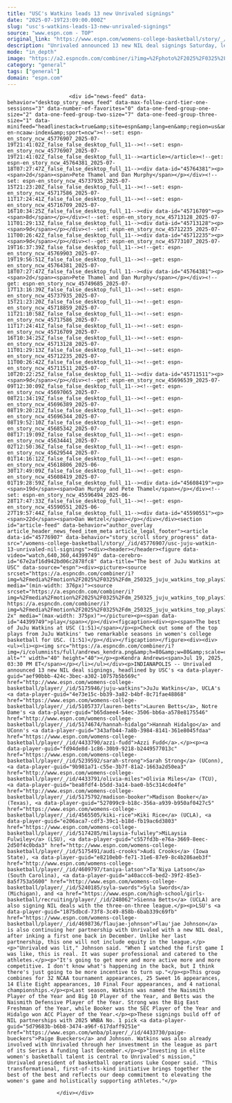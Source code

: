 ```yaml
---
title: "USC's Watkins leads 13 new Unrivaled signings"
date: "2025-07-19T23:09:00.000Z"
slug: "usc's-watkins-leads-13-new-unrivaled-signings"
source: "www.espn.com - TOP"
original_link: "https://www.espn.com/womens-college-basketball/story/_/id/45776907/usc-juju-watkin-13-unrivaled-nil-signings"
description: "Unrivaled announced 13 new NIL deal signings Saturday, led by USC's JuJu Watkins, along with the continuation of a Flau'jae Johnson partnership."
mode: "in_depth"
image: "https://a2.espncdn.com/combiner/i?img=%2Fphoto%2F2025%2F0325%2Fr1469201_1296x729_16%2D9.jpg"
category: "general"
tags: ["general"]
domain: "espn.com"
---
```

<div id="readability-page-1" class="page"><div id="pane-main" tabindex="-1">

                        <div id="news-feed" data-behavior="desktop_story_news_feed" data-max-follow-card-tier-one-sessions="3" data-number-of-favorites="0" data-one-feed-group-one-size="2" data-one-feed-group-two-size="7" data-one-feed-group-three-size="1" data-minifeed="headlinestack=true&amp;site=espn&amp;lang=en&amp;region=us&amp;pubkey=espn-en-ncaaw-index&amp;sport=ncw"><!--set: espn-en_story_ncw_45776907_2025-07-19T21:41:02Z_false_false_desktop_full_11--><!--set: espn-en_story_ncw_45776907_2025-07-19T21:41:02Z_false_false_desktop_full_11--><article></article><!--get: espn-en_story_ncw_45764381_2025-07-18T07:27:47Z_false_false_desktop_full_11--><div data-id="45764381"><p><span>2d</span><span>Pete Thamel and Dan Murphy</span></p></div><!--set: espn-en_story_ncw_45737935_2025-07-15T21:23:20Z_false_false_desktop_full_11--><!--set: espn-en_story_ncw_45717586_2025-07-11T17:24:41Z_false_false_desktop_full_11--><!--set: espn-en_story_ncw_45716709_2025-07-16T10:34:25Z_false_false_desktop_full_11--><div data-id="45716709"><p><span>8d</span></p></div><!--set: espn-en_story_ncw_45713128_2025-07-11T01:29:13Z_false_false_desktop_full_11--><div data-id="45713128"><p><span>9d</span></p></div><!--set: espn-en_story_ncw_45712235_2025-07-11T00:26:42Z_false_false_desktop_full_11--><div data-id="45712235"><p><span>9d</span></p></div><!--get: espn-en_story_ncw_45773107_2025-07-19T16:37:39Z_false_false_desktop_full_11--><!--get: espn-en_story_ncw_45769903_2025-07-19T19:56:51Z_false_false_desktop_full_11--><!--get: espn-en_story_ncw_45764381_2025-07-18T07:27:47Z_false_false_desktop_full_11--><div data-id="45764381"><p><span>2d</span><span>Pete Thamel and Dan Murphy</span></p></div><!--get: espn-en_story_ncw_45749685_2025-07-17T13:16:39Z_false_false_desktop_full_11--><!--set: espn-en_story_ncw_45737935_2025-07-15T21:23:20Z_false_false_desktop_full_11--><!--get: espn-en_story_ncw_45718859_2025-07-11T21:10:58Z_false_false_desktop_full_11--><!--set: espn-en_story_ncw_45717586_2025-07-11T17:24:41Z_false_false_desktop_full_11--><!--set: espn-en_story_ncw_45716709_2025-07-16T10:34:25Z_false_false_desktop_full_11--><!--set: espn-en_story_ncw_45713128_2025-07-11T01:29:13Z_false_false_desktop_full_11--><!--set: espn-en_story_ncw_45712235_2025-07-11T00:26:42Z_false_false_desktop_full_11--><!--get: espn-en_story_ncw_45711511_2025-07-10T20:22:25Z_false_false_desktop_full_11--><div data-id="45711511"><p><span>9d</span></p></div><!--get: espn-en_story_ncw_45696539_2025-07-09T12:30:09Z_false_false_desktop_full_11--><!--get: espn-en_story_ncw_45697065_2025-07-08T21:34:19Z_false_false_desktop_full_11--><!--get: espn-en_story_ncw_45696389_2025-07-08T19:20:21Z_false_false_desktop_full_11--><!--get: espn-en_story_ncw_45696344_2025-07-08T19:52:10Z_false_false_desktop_full_11--><!--get: espn-en_story_ncw_45685342_2025-07-08T17:19:09Z_false_false_desktop_full_11--><!--get: espn-en_story_ncw_45634441_2025-07-02T12:50:36Z_false_false_desktop_full_11--><!--get: espn-en_story_ncw_45629544_2025-07-01T14:16:12Z_false_false_desktop_full_11--><!--get: espn-en_story_ncw_45618806_2025-06-30T17:49:09Z_false_false_desktop_full_11--><!--get: espn-en_story_ncw_45608419_2025-07-01T19:28:59Z_false_false_desktop_full_11--><div data-id="45608419"><p><span>19d</span><span>Dan Murphy and Pete Thamel</span></p></div><!--set: espn-en_story_ncw_45596494_2025-06-28T17:47:33Z_false_false_desktop_full_11--><!--get: espn-en_story_ncw_45590551_2025-06-27T19:57:44Z_false_false_desktop_full_11--><div data-id="45590551"><p><span>22d</span><span>Dan Wetzel</span></p></div></div><section id="article-feed" data-behavior="author_overlay article_header_news_feed_item_meta article_legal_footer"><article data-id="45776907" data-behavior="story_scroll story_progress" data-src="/womens-college-basketball/story/_/id/45776907/usc-juju-watkin-13-unrivaled-nil-signings"><div><header></header><figure data-video="watch,640,360,44399749" data-cerebro-id="67e2af16d942bd06c2878fc8" data-title="The best of JuJu Watkins at USC" data-source="espn"><div><picture><source srcset="https://a.espncdn.com/combiner/i?img=%2Fmedia%2Fmotion%2F2025%2F0325%2Fdm_250325_juju_watkins_top_plays1283%2Fdm_250325_juju_watkins_top_plays1283.jpg&amp;w=943&amp;h=530&amp;cquality=80&amp;format=jpg" media="(min-width: 376px)"><source srcset="https://a.espncdn.com/combiner/i?img=%2Fmedia%2Fmotion%2F2025%2F0325%2Fdm_250325_juju_watkins_top_plays1283%2Fdm_250325_juju_watkins_top_plays1283.jpg&amp;w=375&amp;cquality=80, https://a.espncdn.com/combiner/i?img=%2Fmedia%2Fmotion%2F2025%2F0325%2Fdm_250325_juju_watkins_top_plays1283%2Fdm_250325_juju_watkins_top_plays1283.jpg&amp;w=750&amp;cquality=40&amp;format=jpg 2x" media="(max-width: 375px)"></picture><p><span data-id="44399749">play</span></p></div><figcaption><div><p><span>The best of JuJu Watkins at USC (1:51)</span></p><p>Check out some of the top plays from JuJu Watkins' two remarkable seasons in women's college basketball for USC. (1:51)</p></div></figcaption></figure><div><div><ul><li><p><img src="https://a.espncdn.com/combiner/i?img=/i/columnists/full/andrews_kendra.png&amp;h=80&amp;w=80&amp;scale=crop" alt="" width="40" height="40"></p><p>Kendra Andrews<span>Jul 19, 2025, 03:30 PM ET</span></p></li></ul></div><p>INDIANAPOLIS -- Unrivaled announced 13 new NIL deal signings, headlined by USC's <a data-player-guid="aef90bbb-424c-3bec-a302-10757b5b569c" href="http://www.espn.com/womens-college-basketball/player/_/id/5175946/juju-watkins">JuJu Watkins</a>, UCLA's <a data-player-guid="4e73e15c-bb39-3a82-b4bf-8c71fae48868" href="https://www.espn.com/womens-college-basketball/player/_/id/5105737/lauren-betts">Lauren Betts</a>, Notre Dame's <a data-player-guid="b65daee4-54ec-3506-bb6a-a578e8175546" href="http://www.espn.com/womens-college-basketball/player/_/id/5174674/hannah-hidalgo">Hannah Hidalgo</a> and UConn's <a data-player-guid="343afb44-7a8b-3984-8141-361e8045fdaa" href="https://www.espn.com/womens-college-basketball/player/_/id/4433790/azzi-fudd">Azzi Fudd</a>.</p><p><a data-player-guid="fd94de8d-1c86-30b9-9218-b2449577013c" href="https://www.espn.com/womens-college-basketball/player/_/id/5239592/sarah-strong">Sarah Strong</a> (UConn), <a data-player-guid="9b981a71-c55e-3b7f-81a2-1663a2d50ea3" href="http://www.espn.com/womens-college-basketball/player/_/id/4433791/olivia-miles">Olivia Miles</a> (TCU), <a data-player-guid="bea8fdf4-b5dd-3a14-bae0-b5c314cde4fe" href="http://www.espn.com/womens-college-basketball/player/_/id/5175792/madison-booker">Madison Booker</a> (Texas), <a data-player-guid="527099c9-b18c-356a-a939-b950af0427c5" href="https://www.espn.com/womens-college-basketball/player/_/id/4565505/kiki-rice">Kiki Rice</a> (UCLA), <a data-player-guid="e206aca7-cdf3-39c1-b18d-fb19ac6d3803" href="https://www.espn.com/womens-college-basketball/player/_/id/5174285/milaysia-fulwiley">MiLaysia Fulwiley</a> (LSU), <a data-player-guid="c557fd3b-e76a-3669-8eec-2d50f4c0bda3" href="http://www.espn.com/womens-college-basketball/player/_/id/5175491/audi-crooks">Audi Crooks</a> (Iowa State), <a data-player-guid="e8210eb0-fe71-31e6-87e9-8c4b286aeb3f" href="http://www.espn.com/womens-college-basketball/player/_/id/4609797/taniya-latson">Ta'Niya Latson</a> (South Carolina), <a data-player-guid="a40accc6-bed2-39f2-85e3-8a5f753a5600" href="http://www.espn.com/womens-college-basketball/player/_/id/5240185/syla-swords">Syla Swords</a> (Michigan), and <a href="https://www.espn.com/high-school/girls-basketball/recruiting/player/_/id/248062">Sienna Betts</a> (UCLA) are also signing NIL deals with the three-on-three league.</p><p>LSU's <a data-player-guid="1875dbcd-73f8-3c49-858b-6bab339c69fb" href="https://www.espn.com/womens-college-basketball/player/_/id/4698736/flaujae-johnson">Flau'jae Johnson</a> is also continuing her partnership with Unrivaled with a new NIL deal, after inking a first one back in December. Unlike her last partnership, this one will not include equity in the league.</p><p>"Unrivaled was lit," Johnson said. "When I watched the first game I was like, this is real. It was super professional and catered to the athletes.</p><p>"It's going to get more and more active more and more competitive. I don't know what's happening in the back, but I think there's just going to be more incentive to turn up."</p><p>This group combines for 32 NCAA tournament appearances, 25 Sweet 16 appearances, 14 Elite Eight appearances, 10 Final Four appearances, and 4 national championships.</p><p>Last season, Watkins was named the Naismith Player of the Year and Big 10 Player of the Year, and Betts was the Naismith Defensive Player of the Year. Strong was the Big East Freshman of the Year, while Booker was the SEC Player of the Year and Hidalgo won ACC Player of the Year.</p><p>These signings build off of NIL partnerships with 2025 WNBA No. 1 pick <a data-player-guid="5d79683b-b6b8-3474-a96f-617daff9251e" href="https://www.espn.com/wnba/player/_/id/4433730/paige-bueckers">Paige Bueckers</a> and Johnson. Watkins was also already involved with Unrivaled through her investment in the league as part of its Series A funding last December.</p><p>"Investing in elite women's basketball talent is central to Unrivaled's mission," Unrivaled president of basketball operations Luke Cooper said. "This transformational, first-of-its-kind initiative brings together the best of the best and reflects our deep commitment to elevating the women's game and holistically supporting athletes."</p>
</div></div></article></section>

                        
                    </div></div>